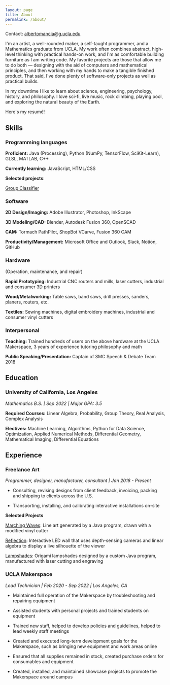 ```yaml
---
layout: page
title: About
permalink: /about/
---
```


Contact: albertomancia@g.ucla.edu

I'm an artist, a well-rounded maker, a self-taught programmer, and a Mathematics graduate from UCLA. My work often combines abstract, high-level thinking with practical hands-on work, and I'm as comfortable building furniture as I am writing code. My favorite projects are those that allow me to do both — designing with the aid of computers and mathematical principles, and then working with my hands to make a tangible finished product. That said, I've done plenty of software-only projects as well as practical builds.

In my downtime I like to learn about science, engineering, psychology, history, and philosophy. I love sci-fi, live music, rock climbing, playing pool, and exploring the natural beauty of the Earth.

Here's my resumé!

## Skills

### Programming languages

**Proficient:** Java (Processing), Python (NumPy, TensorFlow, SciKit-Learn), GLSL, MATLAB, C++

**Currently learning:** JavaScript, HTML/CSS

**Selected projects**:

[Group Classifier](/group-classifier/)

### Software

**2D Design/Imaging:** Adobe Illustrator, Photoshop, InkScape

**3D Modeling/CAD:** Blender, Autodesk Fusion 360, OpenSCAD

**CAM:** Tormach PathPilot, ShopBot VCarve, Fusion 360 CAM

**Productivity/Management:** Microsoft Office and Outlook, Slack, Notion, GitHub

### Hardware

(Operation, maintenance, and repair)

**Rapid Prototyping:** Industrial CNC routers and mills, laser cutters, industrial and consumer 3D printers

**Wood/Metalworking:** Table saws, band saws, drill presses, sanders, planers, routers, etc.

**Textiles:** Sewing machines, digital embroidery machines, industrial and consumer vinyl cutters

### Interpersonal

**Teaching:** Trained hundreds of users on the above hardware at the UCLA Makerspace, 3 years of experience tutoring philosophy and math

**Public Speaking/Presentation:** Captain of SMC Speech & Debate Team 2018

## Education

### University of California, Los Angeles

*Mathematics B.S. \| Sep 2022 \| Major GPA: 3.5*

**Required Courses:** Linear Algebra, Probability, Group Theory, Real Analysis, Complex Analysis

**Electives:** Machine Learning, Algorithms, Python for Data Science, Optimization, Applied Numerical Methods, Differential Geometry, Mathematical Imaging, Differential Equations

## Experience

### Freelance Art

  *Programmer, designer, manufacturer, consultant \| Jan 2018 - Present*           

- Consulting, revising designs from client feedback, invoicing, packing and shipping to clients across the U.S.

- Transporting, installing, and calibrating interactive
installations on-site

**Selected Projects**

[Marching Waves](/marching-waves/): Line art generated by a Java program, drawn with a modified vinyl cutter

[Reflection](/reflection/): Interactive LED wall that uses depth-sensing cameras and linear algebra to display a live silhouette of the viewer

[Lampshades](/lampshades/): Origami lampshades designed by a custom Java program, manufactured with laser cutting and engraving

### UCLA Makerspace

*Lead Technician \| Feb 2020 - Sep 2022 \| Los Angeles, CA*

- Maintained full operation of the Makerspace by troubleshooting and
repairing equipment

- Assisted students with personal projects and trained students on
equipment

- Trained new staff, helped to develop policies and guidelines, helped
to lead weekly staff meetings

- Created and executed long-term development goals for the Makerspace,
such as bringing new equipment and work areas online

- Ensured that all supplies remained in stock, created purchase orders
for consumables and equipment

- Created, installed, and maintained showcase projects to promote the
Makerspace around campus